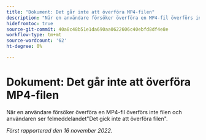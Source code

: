```yaml
---
title: "Dokument: Det går inte att överföra MP4-filen"
description: "När en användare försöker överföra en MP4-fil överförs inte filen och användaren ser felmeddelandet Det gick inte att överföra filen."
hidefromtoc: true
source-git-commit: 40a8c48b51e1da690aa0622606c40ebfd8df4e8e
workflow-type: tm+mt
source-wordcount: '62'
ht-degree: 0%

---
```



# Dokument: Det går inte att överföra MP4-filen

När en användare försöker överföra en MP4-fil överförs inte filen och användaren ser felmeddelandet&quot;Det gick inte att överföra filen&quot;.

_Först rapporterad den 16 november 2022._

